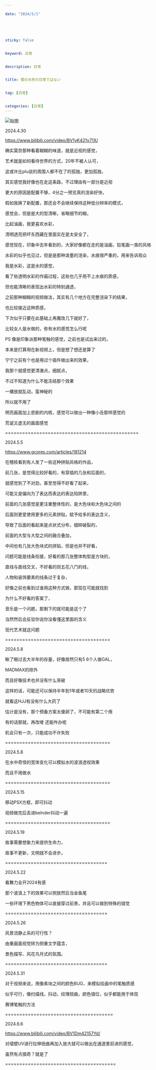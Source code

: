 ```yaml
---

date: "2024/5/1"





sticky: false


keyword: 日常


description: 日常


title: 僕の水色の日常ではない 


tag: [日常]


categories: [日常]
---
```

![贴图](https://cdn.donmai.us/sample/58/b5/__virtuosa_arknights_drawn_by_pimi__sample-58b52dcd0d0203151ac2bf59419a7b81.jpg)


2024.4.30

https://www.bilibili.com/video/BV1yK421y71X/

确实莫奈那种看着糊糊的味道，就是近视的感觉，

艺术就是如何看待世界的方式，20年不被人认可，

这或许比plu说的周围人都不在了的孤独，更加孤独，

其实感觉我好像也在走这条路，不过理由有一部分是近视

更大的原因是配置不够，4分之一预览真的渲染好快，

假如我换了新配置，那还会不会继续保持这种低分辨率的模式，

感觉会，但是是大的型清晰，省略细节的糊，

比起油画，我更喜欢水彩，

清明透亮把坏东西藏在里面实在是太安全了，

感觉现在，印象中去年看到的，大家好像都在走的是油画，铅笔画一类的风格

水彩的似乎也见过，但是是那种泼墨的渲染，水痕很严重的，用来告诉观众

我是水彩，这是水的感觉，

看了些透明水彩的作画过程，这些也几乎用不上水痕的质感，

但也能清晰的表现出水彩的特别通透，

之前那种糊糊的视频做法，其实有几个地方在完整渲染下的结果，

也比较接近这种质感，

下次似乎只要在此基础上再魔改几下就好了，

比较女人是水做的，弥有水的感觉怎么行呢


PS 像是印象派那种笔触的感觉，之前也是试出来过的，

本来是打算用在新视频上，但是想了想还是算了

宁宁之前有个也是用过个插件做出来的效果，

我那个就感觉更清澈点，细腻点，

不过不知道为什么不能冻结那个效果

一播放就乱动，蛮神秘的

所以就不用了

明亮画面加上悲剧的内核，感觉可以做出一种像小丑那样感觉的

荒诞又虚无的画面感觉

===============================================

2024.5.5

https://www.gcores.com/articles/181214

在稽核看到有人发了一些这种拼贴风格的作品，

前几张，是觉得比较好看的，有穿插的几张和后面的，

就感觉到了不对劲，甚至觉得不好看了起来，

可能又是偏向为了表达而表达的表达陷阱里，

前面的几张感觉是更注重整体性的，是大色块和大色块之间的

后面则更爱使用更多的元素拼贴，赋予给多的表达含义，

导致了后面的看起来是点状式分布，细碎破裂的，

前面的大型与大型之间的融合叠加，

中间也有几张大色块式的拼贴，但是也并不好看，

问题可能是线条衔接，好看的那几张整体构型是方块的，

直线与直线交叉，不好看的则五花八门的线，

人物和装饰要素的线条过于复杂，

好像之前也看到过谁用这种方式做，那现在可能就找到

为什么不好看的答案了，

音乐是一个问题，那剩下的就可能是这个了

当然然后会反驳你说你没看懂这里面的含义

现代艺术就这问题

=====================================

2024.5.8

瞅了眼过去大半年的存量，好像居然只有5 6个人做GAL，

MADMAX的除外

而且好像技术也并没有什么突破

这样的话，可能还可以保持半年到1年或者10天的战略优势

就看这HJJ有没有什么大药了

估计是没有，那个预备方案太傻卵了，不可能有第二个用

有的话那就，再改喽 还能咋办呢

机会只有一次，只能成功不许失败

=====================================

2024.5.8

在水中奇怪的宽体变化可以模拟水的波浪透视效果

而且不用做水

=====================================

2024.5.15

移动PSX方框，即可抖动

视频做完后丢进belnder抖动一遍

=====================================

2024.5.19

故事需要想象力来提供生命力，

故事不更新，文明就不会进步。

====================================

2024.5.22

看舞力全开2024有感

那个波浪上下的效果可以侧放然后当金鱼尾

一些环境下黑色物体可以直接穿过前景，并且可以做到特殊的错觉

====================================

2024.5.26

风景流静止系的可行性？

由重画面视觉转为侧重文字蕴含，

景色描写、风花鸟月式的氛围。

====================================

2024.5.31

对于视频来说，用像素块之间的颜色BUG，来模拟绘画中的笔触质感

似乎可行，像扫描线，抖动，纹理扭曲，颜色错位，似乎都能用于体现

赛博笔触的方法


======================================

2024.6.6

https://www.bilibili.com/video/BV1Dm42157Yd/

对墙壁UV进行拉伸扭曲再加入放大就可以做出在通道里前进的感觉，

虽然有点猎奇？就是了

=======================================